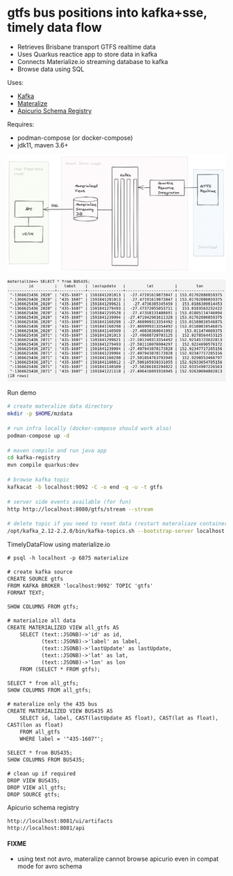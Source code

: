 # gtfs bus positions into kafka+sse, timely data flow

- Retrieves Brisbane transport GTFS realtime data
- Uses Quarkus reactice app to store data in kafka
- Connects Materialize.io streaming database to kafka
- Browse data using SQL

Uses:

- [Kafka](https://strimzi.io)
- [Materalize](https://materialize.io)
- [Apicurio Schema Registry](https://github.com/Apicurio/apicurio-registry)

Requires:

- podman-compose (or docker-compose)
- jdk11, maven 3.6+

![gfts-exp](images/gtfs-exp.png)

![sql-bne-435](images/bne-435.png)

Run demo
```bash
# create materalize data directory
mkdir -p $HOME/mzdata 

# run infra locally (docker-compose should work also)
podman-compose up -d

# maven compile and run java app
cd kafka-registry
mvn compile quarkus:dev

# browse kafka topic
kafkacat -b localhost:9092 -C -o end -q -u -t gtfs

# server side events available (for fun)
http http://localhost:8080/gtfs/stream --stream

# delete topic if you need to reset data (restart materaliaze container as well)
/opt/kafka_2.12-2.2.0/bin/kafka-topics.sh --bootstrap-server localhost:9092 --delete --topic gtfs
```

TimelyDataFlow using materialize.io
```
# psql -h localhost -p 6875 materialize

# create kafka source
CREATE SOURCE gtfs
FROM KAFKA BROKER 'localhost:9092' TOPIC 'gtfs'
FORMAT TEXT;

SHOW COLUMNS FROM gtfs;

# materialize all data
CREATE MATERIALIZED VIEW all_gtfs AS
    SELECT (text::JSONB)->'id' as id,
           (text::JSONB)->'label' as label,
           (text::JSONB)->'lastUpdate' as lastUpdate,
           (text::JSONB)->'lat' as lat,
           (text::JSONB)->'lon' as lon
    FROM (SELECT * FROM gtfs);

SELECT * from all_gtfs;
SHOW COLUMNS FROM all_gtfs;

# materalize only the 435 bus
CREATE MATERIALIZED VIEW BUS435 AS
    SELECT id, label, CAST(lastUpdate AS float), CAST(lat as float), CAST(lon as float)
    FROM all_gtfs
    WHERE label = '"435-1607"';

SELECT * from BUS435;
SHOW COLUMNS FROM BUS435;

# clean up if required
DROP VIEW BUS435;
DROP VIEW all_gtfs;
DROP SOURCE gtfs;
```

Apicurio schema registry
```
http://localhost:8081/ui/artifacts
http://localhost:8081/api
```

#### FIXME
- using text not avro, materalize cannot browse apicurio even in compat mode for avro schema 
